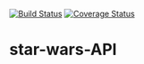 [![Build Status](https://www.travis-ci.com/ezkemboi/star-wars-API.svg?branch=main)](https://www.travis-ci.com/ezkemboi/star-wars-API)
[![Coverage Status](https://coveralls.io/repos/github/ezkemboi/star-wars-API/badge.svg?branch=main)](https://coveralls.io/github/ezkemboi/star-wars-API?branch=main)
# star-wars-API